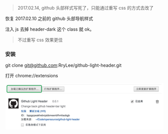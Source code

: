 > 2017.02.14, github 头部样式写死了，只能通过重写 css 的方式去改了

恢复 2017.02.10 之前的 github 头部导航样式

注入 js 去掉 header-dark 这个 class 就 ok。

> 不过重写 css 效果更佳

### 安装

git clone git@github.com:RryLee/github-light-header.git

打开 chrome://extensions

![](./doc/img.jpeg)
